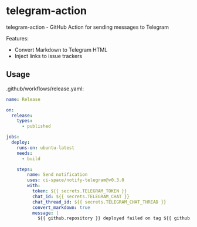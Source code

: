 # telegram-action

telegram-action - GitHub Action for sending messages to Telegram

Features:
- Convert Markdown to Telegram HTML
- Inject links to issue trackers

## Usage

.github/workflows/release.yaml:

```yaml
name: Release

on:
  release:
    types:
      - published

jobs:
  deploy:
    runs-on: ubuntu-latest
    needs:
      - build

    steps:
        name: Send notification
        uses: ci-space/notify-telegram@v0.3.0
        with:
          token: ${{ secrets.TELEGRAM_TOKEN }}
          chat_id: ${{ secrets.TELEGRAM_CHAT }}
          chat_thread_id: ${{ secrets.TELEGRAM_CHAT_THREAD }}
          convert_markdown: true
          message: |
            ${{ github.repository }} deployed failed on tag ${{ github.event.release.tag_name }}
```